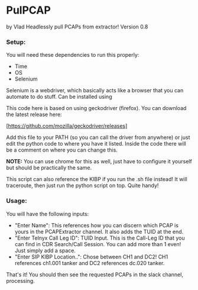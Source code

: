 # PulPCAP

by Vlad
Headlessly pull PCAPs from extractor!
Version 0.8 

### Setup:
  You will need these dependencies to run this properly:
- Time
- OS
- Selenium
    
Selenium is a webdriver, which basically acts like a browser that you can automate to do stuff.
  Can be installed using <pip install selenium>
  
This code here is based on using geckodriver (firefox). You can download the latest release here: 

[https://github.com/mozilla/geckodriver/releases]    

Add this file to your PATH (so you can call the driver from anywhere) or just edit the python code to where you have it listed. Inside the code there will be a comment on where you can change this.

**NOTE:** You can use chrome for this as well, just have to configure it yourself but should be practically the same.
  
  This script can also reference the KIBP if you run the .sh file instead! It will traceroute, then just run the python script on top. Quite handy!

### Usage:
  
  You will have the following inputs:
- "Enter Name": This references how you can discern which PCAP is yours in the PCAPExtractor channel. It also adds the TUID at the end.
- "Enter Telnyx Call Leg ID": TUID Input. This is the Call-Leg ID that you can find in CDR Search/Call Session. You can add more than 1 even! Just simply add a space.
- "Enter SIP KIBP Location..": Chose between CH1 and DC2! CH1 references ch1.001 tanker and DC2 references dc.020 tanker.
    
 That's it! You should then see the requested PCAPs in the slack channel, processing. 

